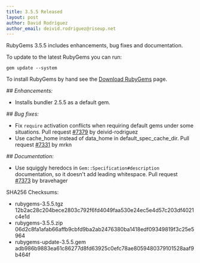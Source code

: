 ```yaml
---
title: 3.5.5 Released
layout: post
author: David Rodríguez
author_email: deivid.rodriguez@riseup.net
---
```


RubyGems 3.5.5 includes enhancements, bug fixes and documentation.

To update to the latest RubyGems you can run:

    gem update --system

To install RubyGems by hand see the [Download RubyGems][download] page.


_## Enhancements:_

* Installs bundler 2.5.5 as a default gem.

_## Bug fixes:_

* Fix `require` activation conflicts when requiring default gems under
  some situations. Pull request
  [#7379](https://github.com/rubygems/rubygems/pull/7379) by
  deivid-rodriguez
* Use cache_home instead of data_home in default_spec_cache_dir. Pull
  request [#7331](https://github.com/rubygems/rubygems/pull/7331) by mrkn

_## Documentation:_

* Use squiggly heredocs in `Gem::Specification#description` documentation,
  so it doesn't add leading whitespace. Pull request
  [#7373](https://github.com/rubygems/rubygems/pull/7373) by bravehager


SHA256 Checksums:

* rubygems-3.5.5.tgz  
  12b2ac28c204bece2803c792f6fd4049faa530e24ec5e4d57c203df4021c4e1d
* rubygems-3.5.5.zip  
  06d2c8fa1afab66affb9cbfd9ba2ab2476380ba1418edf09349819f3c25e5964
* rubygems-update-3.5.5.gem  
  adb986b9883ea61c86277d8fd63925c0efc78ae8059480379101528aaf9b464f


[download]: https://rubygems.org/pages/download

